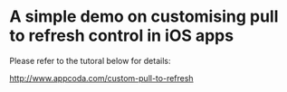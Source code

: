 # A simple demo on customising pull to refresh control in iOS apps

Please refer to the tutoral below for details:

http://www.appcoda.com/custom-pull-to-refresh
